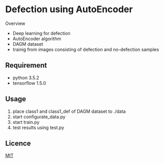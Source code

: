 Defection using AutoEncoder
====

Overview

- Deep learning for defection
- AutoEncoder algorithm
- DAGM dataset
- trainig from images consisting of defection and no-defection samples

## Requirement

- python 3.5.2
- tensorflow 1.5.0

## Usage

1. place class1 and class1_def of DAGM dataset to ./data
1. start configurate_data.py
1. start train.py
1. test results using test.py

## Licence

[MIT](https://github.com/tcnksm/tool/blob/master/LICENCE)